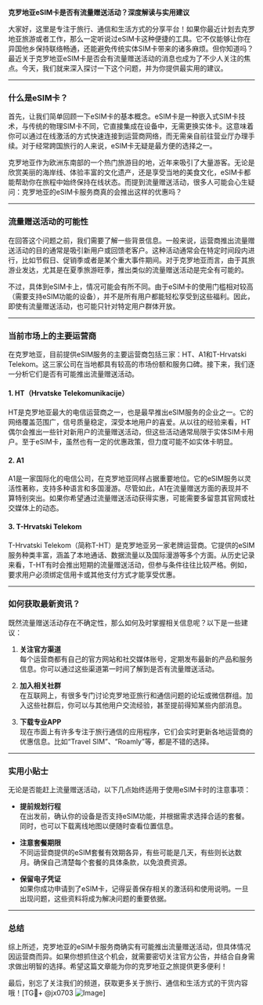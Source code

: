 **克罗地亚eSIM卡是否有流量赠送活动？深度解读与实用建议**

大家好，这里是专注于旅行、通信和生活方式的分享平台！如果你最近计划去克罗地亚旅游或者工作，那么一定听说过eSIM卡这种便捷的工具。它不仅能够让你在异国他乡保持联络畅通，还能避免传统实体SIM卡带来的诸多麻烦。但你知道吗？最近关于克罗地亚eSIM卡是否会有流量赠送活动的消息也成为了不少人关注的焦点。今天，我们就来深入探讨一下这个问题，并为你提供最实用的建议。

---

### 什么是eSIM卡？

首先，让我们简单回顾一下eSIM卡的基本概念。eSIM卡是一种嵌入式SIM卡技术，与传统的物理SIM卡不同，它直接集成在设备中，无需更换实体卡。这意味着你可以通过在线激活的方式快速连接到运营商网络，而无需亲自前往营业厅办理手续。对于经常跨国旅行的人来说，eSIM卡无疑是最方便的选择之一。

克罗地亚作为欧洲东南部的一个热门旅游目的地，近年来吸引了大量游客。无论是欣赏美丽的海岸线、体验丰富的文化遗产，还是享受当地的美食文化，eSIM卡都能帮助你在旅程中始终保持在线状态。而提到流量赠送活动，很多人可能会心生疑问：克罗地亚的eSIM卡服务商真的会推出这样的优惠吗？

---

### 流量赠送活动的可能性

在回答这个问题之前，我们需要了解一些背景信息。一般来说，运营商推出流量赠送活动的目的通常是吸引新用户或回馈老客户。这种活动通常会在特定时间段内进行，比如节假日、促销季或者是某个重大事件期间。对于克罗地亚而言，由于其旅游业发达，尤其是在夏季旅游旺季，推出类似的流量赠送活动是完全有可能的。

不过，具体到eSIM卡上，情况可能会有所不同。由于eSIM卡的使用门槛相对较高（需要支持eSIM功能的设备），并不是所有用户都能轻松享受到这些福利。因此，即使有流量赠送活动，也可能只针对特定用户群体开放。

---

### 当前市场上的主要运营商

在克罗地亚，目前提供eSIM服务的主要运营商包括三家：HT、A1和T-Hrvatski Telekom。这三家公司在当地都具有较高的市场份额和服务口碑。接下来，我们逐一分析它们是否有可能推出流量赠送活动。

#### 1. HT（Hrvatske Telekomunikacije）
HT是克罗地亚最大的电信运营商之一，也是最早推出eSIM服务的企业之一。它的网络覆盖范围广，信号质量稳定，深受本地用户的喜爱。从以往的经验来看，HT偶尔会推出一些针对新用户的流量赠送活动，但这些活动通常局限于实体SIM卡用户。至于eSIM卡，虽然也有一定的优惠政策，但力度可能不如实体卡明显。

#### 2. A1
A1是一家国际化的电信公司，在克罗地亚同样占据重要地位。它的eSIM服务以灵活性著称，支持多种语言和多国漫游。尽管如此，A1在流量赠送方面的表现并不算特别突出。如果你希望通过流量赠送活动获得实惠，可能需要多留意其官网或社交媒体上的动态。

#### 3. T-Hrvatski Telekom
T-Hrvatski Telekom（简称T-HT）是克罗地亚另一家老牌运营商。它提供的eSIM服务种类丰富，涵盖了本地通话、数据流量以及国际漫游等多个方面。从历史记录来看，T-HT有时会推出短期的流量赠送活动，但参与条件往往比较严格。例如，要求用户必须绑定信用卡或其他支付方式才能享受优惠。

---

### 如何获取最新资讯？

既然流量赠送活动存在不确定性，那么如何及时掌握相关信息呢？以下是一些建议：

1. **关注官方渠道**  
   每个运营商都有自己的官方网站和社交媒体账号，定期发布最新的产品和服务信息。你可以通过这些渠道第一时间了解到是否有流量赠送活动。

2. **加入相关社群**  
   在互联网上，有很多专门讨论克罗地亚旅行和通信问题的论坛或微信群组。加入这些社群后，你可以与其他用户交流经验，甚至提前得知某些内部消息。

3. **下载专业APP**  
   现在市面上有许多专注于旅行通信的应用程序，它们会实时更新各地运营商的优惠信息。比如“Travel SIM”、“Roamly”等，都是不错的选择。

---

### 实用小贴士

无论是否能赶上流量赠送活动，以下几点始终适用于使用eSIM卡时的注意事项：

- **提前规划行程**  
  在出发前，确认你的设备是否支持eSIM功能，并根据需求选择合适的套餐。同时，也可以下载离线地图以便随时查看位置信息。

- **注意套餐期限**  
  不同运营商提供的eSIM套餐有效期各异，有些可能是几天，有些则长达数月。确保自己清楚每个套餐的具体条款，以免浪费资源。

- **保留电子凭证**  
  如果你成功申请到了eSIM卡，记得妥善保存相关的激活码和使用说明。一旦出现问题，这些资料将成为解决问题的重要依据。

---

### 总结

综上所述，克罗地亚的eSIM卡服务商确实有可能推出流量赠送活动，但具体情况因运营商而异。如果你想抓住这个机会，就需要密切关注官方公告，并结合自身需求做出明智的选择。希望这篇文章能为你的克罗地亚之旅提供更多便利！

最后，别忘了关注我们的频道，获取更多关于旅行、通信和生活方式的干货内容哦！[TG💪+ @jx0703 ![Image](https://github.com/user-attachments/assets/dbca1d08-cadb-493c-b0ec-ad6f7a83f270)]
